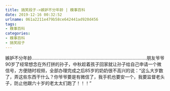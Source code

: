 ```yaml
---
title: 搞笑段子->嫉妒不分年龄 | 糗事百科
date: 2019-12-16 00:32:52
urlname: 061a2211e479b58ce642441ad920d456
tags: 
- 糗事百科
categories:
- 糗事百科
- 搞笑段子
---
```

嫉妒不分年龄………………………………………………………………………………朋友爷爷90岁了经常想念在外打拼的孙子，中秋趁着孩子回家就让孙子给自己申请一个微信号，方便随时视频，全部办理完成之后85岁的奶奶很不高兴的说：“这么大岁数了，弄这些东西干什么？你爷爷要是有微信了，我手机也要安一个，我要监督老头子，防止他跟六十岁的老太太们跑了！！！”


